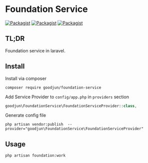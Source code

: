 Foundation Service
======================

[![Packagist](https://img.shields.io/packagist/v/goodjun/foundation-service.svg)](https://packagist.org/packages/goodjun/foundation-service)
[![Packagist](https://img.shields.io/packagist/l/goodjun/foundation-service.svg)](https://packagist.org/packages/goodjun/foundation-service)
[![Packagist](https://img.shields.io/packagist/dm/goodjun/foundation-service.svg)]()

TL;DR
-----
Foundation service in laravel.

Install
-------
Install via composer

```
composer require goodjun/foundation-service
```

Add Service Provider to `config/app.php` in `providers` section

```php
goodjun\FoundationService\FoundationServiceProvider::class,
```

Generate config file

```
php artisan vendor:publish  --provider="goodjun\FoundationService\FoundationServiceProvider"
```

Usage
-----

```
php artisan foundation:work
```
